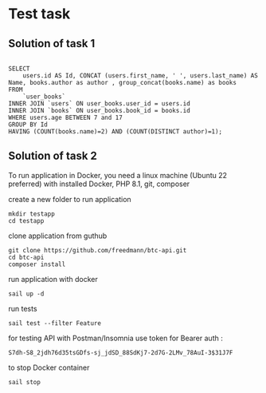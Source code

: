 # Test task

## Solution of task 1

```

SELECT 
	users.id AS Id, CONCAT (users.first_name, ' ', users.last_name) AS Name, books.author as author , group_concat(books.name) as books  
FROM  
	`user_books`
INNER JOIN `users` ON user_books.user_id = users.id 
INNER JOIN `books` ON user_books.book_id = books.id
WHERE users.age BETWEEN 7 and 17 
GROUP BY Id
HAVING (COUNT(books.name)=2) AND (COUNT(DISTINCT author)=1);

```

## Solution of task 2

To run application in Docker, you need a linux machine (Ubuntu 22 preferred) with installed Docker, PHP 8.1, git, composer

create a new folder to run application

```
mkdir testapp
cd testapp

```

clone application from guthub

```
git clone https://github.com/freedmann/btc-api.git
cd btc-api
composer install

```

run application with docker
```
sail up -d

```

run tests

```
sail test --filter Feature

```

for testing API with Postman/Insomnia use token for Bearer auth : 
```
S7dh-S8_2jdh76d35tsGDfs-sj_jdSD_88SdKj7-2d7G-2LMv_78AuI-3$31J7F
```


to stop Docker container
```
sail stop
```
